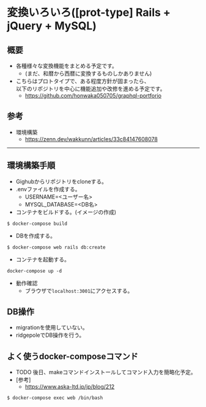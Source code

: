 # 変換いろいろ([prot-type] Rails + jQuery + MySQL)
## 概要
- 各種様々な変換機能をまとめる予定です。
  - (まだ、和暦から西暦に変換するものしかありません)
- こちらはプロトタイプで、ある程度方針が固まったら、  
以下のリポジトリを中心に機能追加や改修を進める予定です。
  - https://github.com/honwaka050705/graphql-portforio

## 参考
- 環境構築
  - https://zenn.dev/wakkunn/articles/33c84147608078

---
## 環境構築手順
- Gighubからリポジトリをcloneする。
- .envファイルを作成する。
  - USERNAME=<ユーザー名>
  - MYSQL_DATABASE=<DB名>
- コンテナをビルドする。(イメージの作成)
```
$ docker-compose build
```

- DBを作成する。
```
$ docker-compose web rails db:create
```

- コンテナを起動する。
```
docker-compose up -d
```

- 動作確認
  - ブラウザで`localhost:3001`にアクセスする。

## DB操作
- migrationを使用していない。
- ridgepoleでDB操作を行う。

## よく使うdocker-composeコマンド
- TODO 後日、makeコマンドインストールしてコマンド入力を簡略化予定。
- [参考]
  - https://www.aska-ltd.jp/jp/blog/212
```
$ docker-compose exec web /bin/bash
```